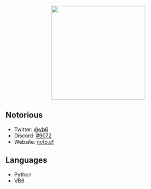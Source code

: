 
<p align="center"><img align="center" width="256px" src="https://avatars0.githubusercontent.com/u/69278774?s=460&u=8276635d63c98298c255867d4bfd49072c3a7a41&v=4"/></p>

<h2>Notorious</h2>

* Twitter: <a href="https://twitter.com/vb6" target="_blank">@vb6</a>
* Discord: <a href="https://discord.com/users/428277811732545546" target="_blank">󠇰󠇰#9072</a>
* Website: <a href="https://noto.cf" target="_blank">󠇰󠇰noto.cf</a>

<h2>Languages</h2>

* Python
* VB6
